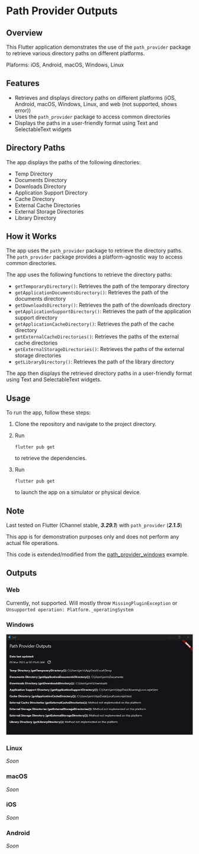 # Path Provider Outputs

## Overview

This Flutter application demonstrates the use of the `path_provider` package to retrieve various directory paths on different platforms.

Plaforms: iOS, Android, macOS, Windows, Linux

## Features

* Retrieves and displays directory paths on different platforms (iOS, Android, macOS, Windows, Linux, and web (not supported, shows error))
* Uses the `path_provider` package to access common directories
* Displays the paths in a user-friendly format using Text and SelectableText widgets

## Directory Paths

The app displays the paths of the following directories:

* Temp Directory
* Documents Directory
* Downloads Directory
* Application Support Directory
* Cache Directory
* External Cache Directories
* External Storage Directories
* Library Directory

## How it Works

The app uses the `path_provider` package to retrieve the directory paths. The `path_provider` package provides a platform-agnostic way to access common directories.

The app uses the following functions to retrieve the directory paths:

* `getTemporaryDirectory()`: Retrieves the path of the temporary directory
* `getApplicationDocumentsDirectory()`: Retrieves the path of the documents directory
* `getDownloadsDirectory()`: Retrieves the path of the downloads directory
* `getApplicationSupportDirectory()`: Retrieves the path of the application support directory
* `getApplicationCacheDirectory()`: Retrieves the path of the cache directory
* `getExternalCacheDirectories()`: Retrieves the paths of the external cache directories
* `getExternalStorageDirectories()`: Retrieves the paths of the external storage directories
* `getLibraryDirectory()`: Retrieves the path of the library directory

The app then displays the retrieved directory paths in a user-friendly format using Text and SelectableText widgets.

## Usage

To run the app, follow these steps:

1. Clone the repository and navigate to the project directory.
2. Run 
    ```
    flutter pub get
    ```
    to retrieve the dependencies.

3. Run 
    ```
    flutter pub get
    ``` 
    to launch the app on a simulator or physical device.

## Note

Last tested on Flutter (Channel stable, ***3.29.1***) with `path_provider` (***2.1.5***)

This app is for demonstration purposes only and does not perform any actual file operations.

This code is extended/modified from the [path_provider_windows](https://pub.dev/packages/path_provider_windows) example.

## Outputs

### Web

Currently, not supported. Will mostly throw `MissingPluginException` or `Unsupported operation: Platform._operatingSystem`

### Windows

![Windows Results](results\windows.png)

### Linux

*Soon*

### macOS

*Soon*

### iOS

*Soon*

### Android

*Soon*
